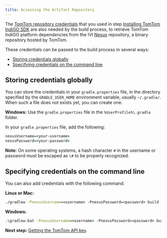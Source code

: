 ```yaml
---
title: Accessing the Artifact Repository
---
```


The [TomTom repository credentials](/indigo/documentation/getting-started/introduction) that you
used in step 
[Installing TomTom IndiGO SDK](/indigo/documentation/getting-started/installing-indigo-sdk)
are also needed by the build process, to retrieve TomTom IndiGO platform dependencies from the IVI
[Nexus](https://repo.tomtom.com/#browse/browse:ivi:com%2Ftomtom%2Findigo%2Ftomtom-indigo-sdk)
repository, a binary repository hosted by TomTom.

These credentials can be passed to the build process in several ways:

- [Storing credentials globally](#storing-credentials-globally)
- [Specifying credentials on the command line](#specifying-credentials-on-the-command-line)

## Storing credentials globally

You can store the credentials in your `gradle.properties` file, in the directory specified by the
`GRADLE_USER_HOME` environment variable, usually `~/.gradle/`. When such a file does not exists yet,
you can create one.

__Windows:__ Use the `gradle.properties` file in the `%UserProfile%\.gradle` folder.

In your `gradle.properties` file, add the following:

```cmd
nexusUsername=<your-username>
nexusPassword=<your-password>
```

__Note:__ On some operating systems, a hash character `#` in the username or password must be
escaped as `\#` to be properly recognized.

## Specifying credentials on the command line

You can also add credentials with the following command:

__Linux or Mac:__
```cmd
./gradlew -PnexusUsername=<username> -PnexusPassword=<password> build
```

__Windows:__
```cmd
.\gradlew.bat -PnexusUsername=<username> -PnexusPassword=<password> build
```

__Next step:__
[Getting the TomTom API key](/indigo/documentation/getting-started/getting-the-tomtom-api-key).
